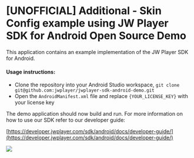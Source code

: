 # [UNOFFICIAL] Additional - Skin Config example using JW Player SDK for Android Open Source Demo


This application contains an example implementation of the JW Player SDK for Android.

#### Usage instructions:
-	Clone the repository into your Android Studio workspace, `git clone git@github.com:jwplayer/jwplayer-sdk-android-demo.git`
- Open the `AndroidManifest.xml` file and replace `{YOUR_LICENSE_KEY}` with your license key

The demo application should now build and run. 
For more information on how to use our SDK refer to our developer guide:

[https://developer.jwplayer.com/sdk/android/docs/developer-guide/](https://developer.jwplayer.com/sdk/android/docs/developer-guide/)

![](https://s3.amazonaws.com/qa.jwplayer.com/~hyunjoo/android/github/v3_skin.png)
